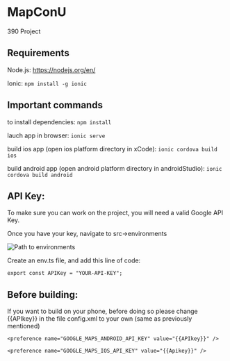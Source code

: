 # MapConU

390 Project

## Requirements

Node.js: https://nodejs.org/en/

Ionic: `npm install -g ionic`

## Important commands

to install dependencies:
`npm install`

lauch app in browser:
`ionic serve`

build ios app (open ios platform directory in xCode):
`ionic cordova build ios`

build android app (open android platform directory in androidStudio):
`ionic cordova build android`

## API Key:

To make sure you can work on the project, you will need a valid Google API Key.

Once you have your key, navigate to src->environments

![Path to environments](https://i.ibb.co/w7T2MxH/Selection-003.png)

Create an env.ts file, and add this line of code:

`export const APIKey = "YOUR-API-KEY";`

## Before building:

If you want to build on your phone, before doing so please change {{APIkey}} in the file config.xml to your own (same as previously mentioned)

`<preference name="GOOGLE_MAPS_ANDROID_API_KEY" value="{{APIkey}}" />`

`<preference name="GOOGLE_MAPS_IOS_API_KEY" value="{{Apikey}}" />`
